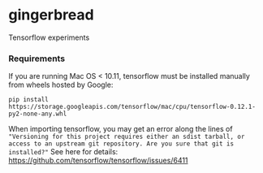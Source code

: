 # gingerbread
Tensorflow experiments

### Requirements
If you are running Mac OS < 10.11, tensorflow must be installed manually from wheels hosted by Google:

`pip install https://storage.googleapis.com/tensorflow/mac/cpu/tensorflow-0.12.1-py2-none-any.whl`

When importing tensorflow, you may get an error along the lines of `"Versioning for this project requires either an
sdist tarball, or access to an upstream git repository. Are you sure that git is installed?"` See here for details:
https://github.com/tensorflow/tensorflow/issues/6411

